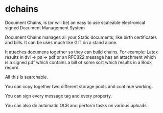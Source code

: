 # dchains
Document Chains, is (or will be) an easy to use scaleable electronical signed Document Management System

Document Chains manages all your Static documents, like birth certificates and bills. 
It can be uses much like GIT on a stand alone. 

It attaches documens together so they can build chains. For example: Latex results in dvi -> ps -> pdf or an RFC822 message has an attachment which is a signed pdf which contains a bill of some sort which results in a Book record. 

All this is searchable.

You can copy together two different storage pools and continue working. 

You can sign every message tag and every property. 

You can also do automatic OCR and perform tasks on various uploads. 

